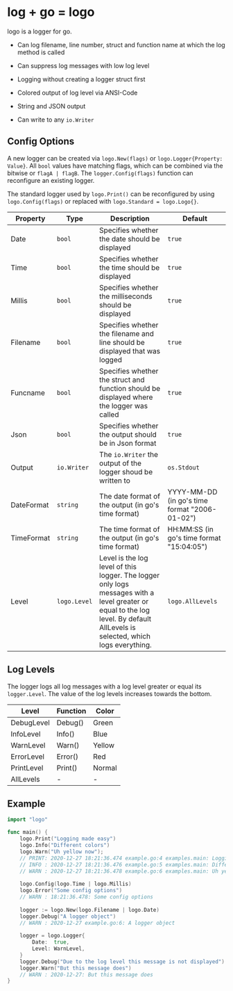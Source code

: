 # log + go = logo

logo is a logger for go.

- Can log filename, line number, struct and function name at which the log method is called

- Can suppress log messages with low log level

- Logging without creating a logger struct first
- Colored output of log level via ANSI-Code
- String and JSON output
- Can write to any `io.Writer`

## Config Options

A new logger can be created via `logo.New(flags)` or `logo.Logger{Property: Value}`. All `bool` values have matching flags, which can be combined via the bitwise or `flagA | flagB`. The `logger.Config(flags)` function can reconfigure an existing logger.

The standard logger used by `logo.Print()` can be reconfigured by using `logo.Config(flags)` or replaced with `logo.Standard = logo.Logo{}`.

| Property   | Type         | Description                                                  | Default                                       |
| ---------- | ------------ | ------------------------------------------------------------ | --------------------------------------------- |
| Date       | `bool`       | Specifies whether the date should be displayed               | `true`                                        |
| Time       | `bool`       | Specifies whether the time should be displayed               | `true`                                        |
| Millis     | `bool`       | Specifies whether the milliseconds should be displayed       | `true`                                        |
| Filename   | `bool`       | Specifies whether the filename and line should be displayed that was logged | `true`                                        |
| Funcname   | `bool`       | Specifies whether the struct and function should be displayed where the logger was called | `true`                                        |
| Json       | `bool`       | Specifies whether the output should be in Json format        | `true`                                        |
| Output     | `io.Writer`  | The `io.Writer` the output of the logger shoud be written to | `os.Stdout`                                   |
| DateFormat | `string`     | The date format of the output (in go's time format)          | YYYY-MM-DD (in go's time format "2006-01-02") |
| TimeFormat | `string`     | The time format of the output (in go's time format)          | HH:MM:SS (in go's time format "15:04:05")     |
| Level      | `logo.Level` | Level is the log level of this logger. The logger only logs messages with a level greater or equal to the log level. By default AllLevels is selected, which logs everything. | `logo.AllLevels`                              |

## Log Levels

The logger logs all log messages with a log level greater or equal its `logger.Level`. The value of the log levels increases towards the bottom.

| Level      | Function | Color  |
| ---------- | -------- | ------ |
| DebugLevel | Debug()  | Green  |
| InfoLevel  | Info()   | Blue   |
| WarnLevel  | Warn()   | Yellow |
| ErrorLevel | Error()  | Red    |
| PrintLevel | Print()  | Normal |
| AllLevels  | -        | -      |

## Example

```go
import "logo"

func main() {
    logo.Print("Logging made easy")
    logo.Info("Different colors")
    logo.Warn("Uh yellow now");
    // PRINT: 2020-12-27 18:21:36.474 example.go:4 examples.main: Logging made easy
    // INFO : 2020-12-27 18:21:36.476 example.go:5 examples.main: Different colors
    // WARN : 2020-12-27 18:21:36.478 example.go:6 examples.main: Uh yellow now
    
    logo.Config(logo.Time | logo.Millis)
    logo.Error("Some config options")
    // WARN : 18:21:36.478: Some config options
    
    logger := logo.New(logo.Filename | logo.Date)
    logger.Debug("A logger object")
    // WARN : 2020-12-27 example.go:6: A logger object
    
    logger = logo.Logger{
        Date:  true,
        Level: WarnLevel,
    }
    logger.Debug("Due to the log level this message is not displayed")
    logger.Warn("But this message does")
    // WARN : 2020-12-27: But this message does
}
```